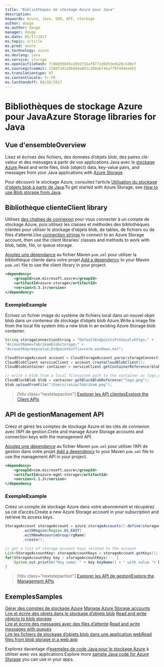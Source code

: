 ```yaml
---
title: "Bibliothèques de stockage Azure pour Java"
description: 
keywords: Azure, Java, SDK, API, stockage
author: douge
ms.author: douge
manager: douge
ms.date: 05/17/2017
ms.topic: article
ms.prod: azure
ms.technology: azure
ms.devlang: java
ms.service: storage
ms.openlocfilehash: 7c8b6958d5e2892f35af8771d9d53eda28c430ef
ms.sourcegitcommit: 1500f341a96d9da461c288abf4baf79f494ae662
ms.translationtype: HT
ms.contentlocale: fr-FR
ms.lasthandoff: 08/28/2017
---
```

# <a name="azure-storage-libraries-for-java"></a><span data-ttu-id="5a46d-103">Bibliothèques de stockage Azure pour Java</span><span class="sxs-lookup"><span data-stu-id="5a46d-103">Azure Storage libraries for Java</span></span>

## <a name="overview"></a><span data-ttu-id="5a46d-104">Vue d'ensemble</span><span class="sxs-lookup"><span data-stu-id="5a46d-104">Overview</span></span>

<span data-ttu-id="5a46d-105">Lisez et écrivez des fichiers, des données d’objets blob, des paires clé-valeur et des messages à partir de vos applications Java avec le [stockage Azure](/azure/storage/storage-introduction).</span><span class="sxs-lookup"><span data-stu-id="5a46d-105">Read and write files, blob (object) data, key-value pairs, and messages from your Java applications with [Azure Storage](/azure/storage/storage-introduction).</span></span>

<span data-ttu-id="5a46d-106">Pour découvrir le stockage Azure, consultez l’article [Utilisation du stockage d'objets blob à partir de Java](/azure/storage/storage-java-how-to-use-blob-storage).</span><span class="sxs-lookup"><span data-stu-id="5a46d-106">To get started with Azure Storage, see [How to use Blob storage from Java](/azure/storage/storage-java-how-to-use-blob-storage).</span></span>

## <a name="client-library"></a><span data-ttu-id="5a46d-107">Bibliothèque cliente</span><span class="sxs-lookup"><span data-stu-id="5a46d-107">Client library</span></span>

<span data-ttu-id="5a46d-108">Utilisez [des chaînes de connexion](/azure/storage/storage-create-storage-account#manage-your-storage-account) pour vous connecter à un compte de stockage Azure, puis utilisez les classes et méthodes des bibliothèques clientes pour utiliser le stockage d’objets blob, de tables, de fichiers ou de files d’attente.</span><span class="sxs-lookup"><span data-stu-id="5a46d-108">Use [connection strings](/azure/storage/storage-create-storage-account#manage-your-storage-account) to connect to an Azure Storage account, then use the client libraries' classes and methods to work with blob, table, file, or queue storage.</span></span> 

<span data-ttu-id="5a46d-109">[Ajoutez une dépendance](https://maven.apache.org/guides/getting-started/index.html#How_do_I_use_external_dependencies) au fichier Maven `pom.xml` pour utiliser la bibliothèque cliente dans votre projet.</span><span class="sxs-lookup"><span data-stu-id="5a46d-109">[Add a dependency](https://maven.apache.org/guides/getting-started/index.html#How_do_I_use_external_dependencies) to your Maven `pom.xml` file to use the client library in your project.</span></span>   

```XML
<dependency>
    <groupId>com.microsoft.azure</groupId>
    <artifactId>azure-storage</artifactId>
    <version>5.3.1</version>
</dependency>
```   

### <a name="example"></a><span data-ttu-id="5a46d-110">Exemple</span><span class="sxs-lookup"><span data-stu-id="5a46d-110">Example</span></span>

<span data-ttu-id="5a46d-111">Écrivez un fichier image du système de fichiers local dans un nouvel objet blob dans un conteneur de stockage d’objets blob Azure.</span><span class="sxs-lookup"><span data-stu-id="5a46d-111">Write a image file from the local file system into a new blob in an existing Azure Storage blob container.</span></span>


```java
String storageConnectionString = "DefaultEndpointsProtocol=https;" + 
"AccountName=fabrikamblobstorage;" + 
"AccountKey=keyvalue;EndpointSuffix=core.windows.net";

CloudStorageAccount account = CloudStorageAccount.parse(storageConnectionString);
CloudBlobClient serviceClient = account.createCloudBlobClient();
CloudBlobContainer container = serviceClient.getContainerReference(blobContainer);

// write a blob from a local filesystem path to the container as logo.png
CloudBlockBlob blob = container.getBlockBlobReference("logo.png");
blob.uploadFromFile("/Users/raisa/fabrikam.png");
```

> [!div class="nextstepaction"]
> [<span data-ttu-id="5a46d-112">Explorer les API clientes</span><span class="sxs-lookup"><span data-stu-id="5a46d-112">Explore the Client APIs</span></span>](/java/api/overview/azure/storage/clientlibrary)

## <a name="management-api"></a><span data-ttu-id="5a46d-113">API de gestion</span><span class="sxs-lookup"><span data-stu-id="5a46d-113">Management API</span></span>

<span data-ttu-id="5a46d-114">Créez et gérez les comptes de stockage Azure et les clés de connexion avec l’API de gestion.</span><span class="sxs-lookup"><span data-stu-id="5a46d-114">Crete and manage Azure Storage accounts and connection keys with the management API.</span></span>

<span data-ttu-id="5a46d-115">[Ajoutez une dépendance](https://maven.apache.org/guides/getting-started/index.html#How_do_I_use_external_dependencies) au fichier Maven `pom.xml` pour utiliser l’API de gestion dans votre projet.</span><span class="sxs-lookup"><span data-stu-id="5a46d-115">[Add a dependency](https://maven.apache.org/guides/getting-started/index.html#How_do_I_use_external_dependencies) to your Maven `pom.xml` file to use the management API in your project.</span></span>  

```XML
<dependency>
    <groupId>com.microsoft.azure</groupId>
    <artifactId>azure-mgmt-storage</artifactId>
    <version>1.1.2</version>
</dependency
```   

### <a name="example"></a><span data-ttu-id="5a46d-116">Exemple</span><span class="sxs-lookup"><span data-stu-id="5a46d-116">Example</span></span>

<span data-ttu-id="5a46d-117">Créez un compte de stockage Azure dans votre abonnement et récupérez sa clé d’accès.</span><span class="sxs-lookup"><span data-stu-id="5a46d-117">Create a new Azure Storage account in your subscription and retrieve its access keys.</span></span>

```java
StorageAccount storageAccount = azure.storageAccounts().define(storageAccountName)
        .withRegion(Region.US_EAST)
        .withNewResourceGroup(rgName)
        .create();

// get a list of storage account keys related to the account
List<StorageAccountKey> storageAccountKeys = storageAccount.getKeys();
for(StorageAccountKey key : storageAccountKeys)    {
    System.out.println("Key name: " + key.keyName() + " with value "+ key.value());
}
```

> [!div class="nextstepaction"]
> [<span data-ttu-id="5a46d-118">Explorer les API de gestion</span><span class="sxs-lookup"><span data-stu-id="5a46d-118">Explore the Management APIs</span></span>](/java/api/overview/azure/storage/managementapi)


## <a name="samples"></a><span data-ttu-id="5a46d-119">Exemples</span><span class="sxs-lookup"><span data-stu-id="5a46d-119">Samples</span></span>

<span data-ttu-id="5a46d-120">[Gérer des comptes de stockage Azure](../docs-ref-conceptual/java-sdk-manage-storage-accounts.md)  </span><span class="sxs-lookup"><span data-stu-id="5a46d-120">[Manage Azure Storage accounts](../docs-ref-conceptual/java-sdk-manage-storage-accounts.md)  </span></span>  
<span data-ttu-id="5a46d-121">[Lire et écrire des objets dans le stockage d’objets blob](https://github.com/Azure-Samples/storage-blob-java-getting-started) </span><span class="sxs-lookup"><span data-stu-id="5a46d-121">[Read and write objects to blob storage](https://github.com/Azure-Samples/storage-blob-java-getting-started) </span></span>  
<span data-ttu-id="5a46d-122">[Lire et écrire des messages avec des files d’attente](https://github.com/Azure-Samples/storage-queue-java-getting-started) </span><span class="sxs-lookup"><span data-stu-id="5a46d-122">[Read and write messages with queues](https://github.com/Azure-Samples/storage-queue-java-getting-started) </span></span>  
[<span data-ttu-id="5a46d-123">Lire les fichiers de stockage d’objets blob dans une application web</span><span class="sxs-lookup"><span data-stu-id="5a46d-123">Read files from blob storage in a web app</span></span>](https://github.com/Azure-Samples/app-service-java-manage-storage-connections-for-web-apps-on-linux)

<span data-ttu-id="5a46d-124">Explorez davantage d’[exemples de code Java pour le stockage Azure](https://azure.microsoft.com/resources/samples/?platform=java&term=storage) à utiliser avec vos applications.</span><span class="sxs-lookup"><span data-stu-id="5a46d-124">Explore more [sample Java code for Azure Storage](https://azure.microsoft.com/resources/samples/?platform=java&term=storage) you can use in your apps.</span></span>